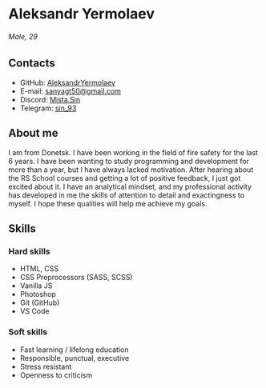 # Aleksandr Yermolaev 
###### Male, 29
## Contacts
* GitHub: [AleksandrYermolaev](https://github.com/AleksandrYermolaev)
* E-mail: sanyagt50@gmail.com
* Discord: [Mista.Sin](https://discordapp.com/users/328286184348581893)
* Telegram: [sin_93](https://t.me/sin_93)

## About me
I am from Donetsk. I have been working in the field of fire safety for the last 6 years. I have been wanting to study programming and development for more than a year, but I have always lacked motivation. After hearing about the RS School courses and getting a lot of positive feedback, I just got excited about it. I have an analytical mindset, and my professional activity has developed in me the skills of attention to detail and exactingness to myself. I hope these qualities will help me achieve my goals.
## Skills
### Hard skills
   * HTML, CSS
   * CSS Preprocessors (SASS, SCSS)
   * Vanilla JS
   * Photoshop
   * Git (GitHub)
   * VS Code

### Soft skills
   * Fast learning / lifelong education
   * Responsible, punctual, executive
   * Stress resistant
   * Openness to criticism
